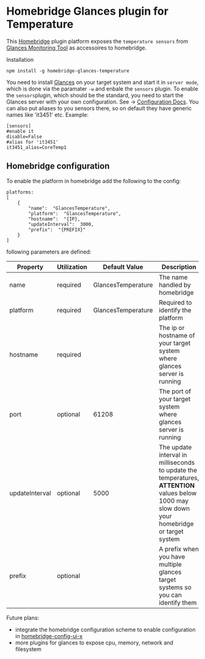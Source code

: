 # Homebridge Glances plugin for Temperature

This [Homebridge](https://homebridge.io/) plugin platform exposes the `temperature sensors` from  [Glances Monitoring Tool](https://github.com/nicolargo/glances) as accessoires to homebridge.

Installation
```
npm install -g homebridge-glances-temperature
```

You need to install [Glances](https://github.com/nicolargo/glances) on your target system and start it in `server mode`, which is done via the paramater `-w` and enbale the `sensors` plugin.
To enable the `sensors`plugin, which should be the standard, you need to start the Glances server with your own configuration. See -> [Configuration Docs](https://glances.readthedocs.io/en/stable/config.html).
You can also put aliases to you sensors there, so on default they have generic names like 'it3451' etc. 
Example: 

```
[sensors]
#enable it
disable=False 
#alias for 'it3451'
it3451_alias=CoreTemp1
```

## Homebridge configuration
To enable the platform in homebridge add the following to the config:

```
platforms:
[
	{
		"name":  "GlancesTemperature",
		"platform":  "GlancesTemperature",
		"hostname":  "{IP},
		"updateInterval":  3000,
		"prefix":  "{PREFIX}"
	}
]
```

following parameters are defined:

| Property | Utilization | Default Value | Description 
|--|--|--|--|
| name | required | GlancesTemperature | The name handled by homebridge |
|platform|required|GlancesTemperature|Required to identify the platform|
|hostname|required||The ip or hostname of your target system where  glances server is running|
|port|optional|61208|The port of your target system where glances server is running|
|updateInterval|optional|5000|The update interval in milliseconds to update the temperatures, **ATTENTION** values below 1000 may slow down your homebridge or target system|
|prefix|optional||A prefix when you have multiple glances target systems so you can identify them|

Future plans:

- integrate the homebridge configuration scheme to enable configuration in [homebridge-config-ui-x](https://www.npmjs.com/package/homebridge-config-ui-x)
- more plugins for glances to expose cpu, memory, network and filesystem
